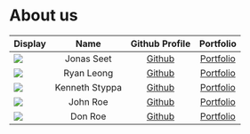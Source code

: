 # About us

Display | Name | Github Profile | Portfolio 
--------|:----:|:--------------:|:---------:
![](https://via.placeholder.com/100.png?text=Photo) | Jonas Seet | [Github](https://github.com/dri-water) | [Portfolio](https://github.com/dri-water)
![](https://via.placeholder.com/100.png?text=Photo) | Ryan Leong | [Github](https://github.com/ryryry-3302) | [Portfolio](https://github.com/ryryry-3302)
![](https://via.placeholder.com/100.png?text=Photo) | Kenneth Styppa | [Github](https://github.com/kennethSty) | [Portfolio](https://github.com/kennethSty)
![](https://via.placeholder.com/100.png?text=Photo) | John Roe | [Github](https://github.com/) | [Portfolio](docs/team/johndoe.md)
![](https://via.placeholder.com/100.png?text=Photo) | Don Roe | [Github](https://github.com/) | [Portfolio](docs/team/johndoe.md)

